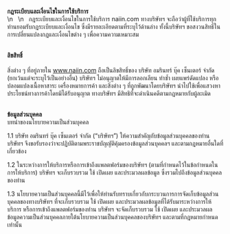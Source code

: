 **กฎระเบียบและเงื่อนไขในการใช้บริการ**  
\n &nbsp; 
\n &nbsp; 
กฎระเบียบและเงื่อนไขในการใช้บริการ naiin.com ทางบริษัทฯ   จะถือว่าผู้ที่ใช้บริการทุกท่านยอมรับกฎระเบียบและเงื่อนไข ซึ่งมีรายละเอียดตามที่ระบุไว้ด้านล่าง ทั้งนี้บริษัทฯ ขอสงวนสิทธิ์ในการเปลี่ยนแปลงกฎและเงื่อนไขต่าง ๆ เพื่อความความเหมาะสม
<br/>
<br/>

**ลิขสิทธิ์**  
<br/> 
สิ่งต่าง ๆ ที่อยู่ภายใน www.naiin.com ถือเป็นลิขสิทธิ์ของ บริษัท อมรินทร์ บุ๊ค เซ็นเตอร์ จำกัด (ยกเว้นแต่จะระบุไว้เป็นอย่างอื่น) บริษัทฯ ไม่อนุญาตให้มีการลอกเลียน ทำซ้ำ เผยแพร่ดัดแปลง หรือปลอมแปลงเนื้อหาสาระ เครื่องหมายการค้า และสิ่งต่าง ๆ ที่ถูกพัฒนาโดยบริษัทฯ นำไปใช้เพื่อแสวงหาประโยชน์ทางการค้าโดยมิได้รับอนุญาต ทางบริษัทฯ มีสิทธิที่จะดำเนินคดีตามกฎหมายกับผู้ละเมิด
<br/>
<br/>

**ข้อมูลส่วนบุคคล** 
<br/>
บทนำของนโยบายความเป็นส่วนบุคคล

1.1 บริษัท อมรินทร์ บุ๊ค เซ็นเตอร์ จำกัด (“บริษัทฯ”) ให้ความสำคัญกับข้อมูลส่วนบุคคลของท่าน บริษัทฯ จึงขอรับรองว่าจะปฏิบัติตามพระราชบัญญัติคุ้มครองข้อมูลส่วนบุคคลฯ และตามกฎหมายอื่นใดที่เกี่ยวข้อง

1.2 ในระหว่างการให้บริการหรือการเข้าถึงแพลตฟอร์มของบริษัทฯ (ตามที่กำหนดไว้ในข้อกำหนดในการให้บริการ) บริษัทฯ จะเก็บรวบรวม ใช้ เปิดเผย และประมวลผลข้อมูล ซึ่งรวมไปถึงข้อมูลส่วนบุคคลของท่าน

1.3 นโยบายความเป็นส่วนบุคคลนี้มีไว้เพื่อให้ท่านรับทราบเกี่ยวกับกระบวนการการจัดเก็บข้อมูลส่วนบุคคลของทางบริษัทฯ ที่จะเก็บรวบรวม ใช้ เปิดเผย และประมวลผลข้อมูลที่ได้รับมาระหว่างการให้บริการ หรือการเข้าถึงแพลตฟอร์มของท่าน บริษัทฯ จะจัดเก็บรวบรวม ใช้ เปิดเผย และประมวลผลข้อมูลความเป็นส่วนบุคคลภายใต้นโยบายความเป็นส่วนบุคคลของบริษัทฯ และตามที่กฎหมายกำหนดเท่านั้น


